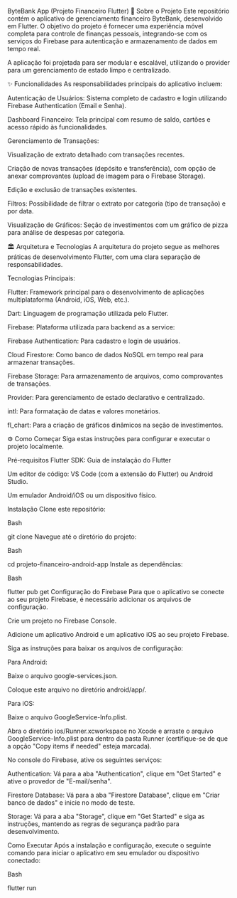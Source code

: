 ByteBank App (Projeto Financeiro Flutter)
🎯 Sobre o Projeto
Este repositório contém o aplicativo de gerenciamento financeiro ByteBank, desenvolvido em Flutter. O objetivo do projeto é fornecer uma experiência móvel completa para controle de finanças pessoais, integrando-se com os serviços do Firebase para autenticação e armazenamento de dados em tempo real.

A aplicação foi projetada para ser modular e escalável, utilizando o provider para um gerenciamento de estado limpo e centralizado.

✨ Funcionalidades
As responsabilidades principais do aplicativo incluem:

Autenticação de Usuários: Sistema completo de cadastro e login utilizando Firebase Authentication (Email e Senha).

Dashboard Financeiro: Tela principal com resumo de saldo, cartões e acesso rápido às funcionalidades.

Gerenciamento de Transações:

Visualização de extrato detalhado com transações recentes.

Criação de novas transações (depósito e transferência), com opção de anexar comprovantes (upload de imagem para o Firebase Storage).

Edição e exclusão de transações existentes.

Filtros: Possibilidade de filtrar o extrato por categoria (tipo de transação) e por data.

Visualização de Gráficos: Seção de investimentos com um gráfico de pizza para análise de despesas por categoria.

🏛️ Arquitetura e Tecnologias
A arquitetura do projeto segue as melhores práticas de desenvolvimento Flutter, com uma clara separação de responsabilidades.

Tecnologias Principais:

Flutter: Framework principal para o desenvolvimento de aplicações multiplataforma (Android, iOS, Web, etc.).

Dart: Linguagem de programação utilizada pelo Flutter.

Firebase: Plataforma utilizada para backend as a service:

Firebase Authentication: Para cadastro e login de usuários.

Cloud Firestore: Como banco de dados NoSQL em tempo real para armazenar transações.

Firebase Storage: Para armazenamento de arquivos, como comprovantes de transações.

Provider: Para gerenciamento de estado declarativo e centralizado.

intl: Para formatação de datas e valores monetários.

fl_chart: Para a criação de gráficos dinâmicos na seção de investimentos.

⚙️ Como Começar
Siga estas instruções para configurar e executar o projeto localmente.

Pré-requisitos
Flutter SDK: Guia de instalação do Flutter

Um editor de código: VS Code (com a extensão do Flutter) ou Android Studio.

Um emulador Android/iOS ou um dispositivo físico.

Instalação
Clone este repositório:

Bash

git clone <url-do-seu-repositorio>
Navegue até o diretório do projeto:

Bash

cd projeto-financeiro-android-app
Instale as dependências:

Bash

flutter pub get
Configuração do Firebase
Para que o aplicativo se conecte ao seu projeto Firebase, é necessário adicionar os arquivos de configuração.

Crie um projeto no Firebase Console.

Adicione um aplicativo Android e um aplicativo iOS ao seu projeto Firebase.

Siga as instruções para baixar os arquivos de configuração:

Para Android:

Baixe o arquivo google-services.json.

Coloque este arquivo no diretório android/app/.

Para iOS:

Baixe o arquivo GoogleService-Info.plist.

Abra o diretório ios/Runner.xcworkspace no Xcode e arraste o arquivo GoogleService-Info.plist para dentro da pasta Runner (certifique-se de que a opção "Copy items if needed" esteja marcada).

No console do Firebase, ative os seguintes serviços:

Authentication: Vá para a aba "Authentication", clique em "Get Started" e ative o provedor de "E-mail/senha".

Firestore Database: Vá para a aba "Firestore Database", clique em "Criar banco de dados" e inicie no modo de teste.

Storage: Vá para a aba "Storage", clique em "Get Started" e siga as instruções, mantendo as regras de segurança padrão para desenvolvimento.

Como Executar
Após a instalação e configuração, execute o seguinte comando para iniciar o aplicativo em seu emulador ou dispositivo conectado:

Bash

flutter run